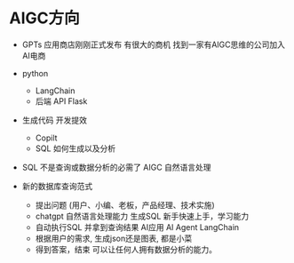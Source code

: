 # AIGC方向

- GPTs 应用商店刚刚正式发布
    有很大的商机
    找到一家有AIGC思维的公司加入 AI电商

- python
    - LangChain
    - 后端 API Flask

- 生成代码 开发提效 
    - Copilt
    - SQL 如何生成以及分析

- SQL 不是查询或数据分析的必需了
    AIGC 自然语言处理

- 新的数据库查询范式
    - 提出问题 (用户、小编、老板，产品经理、技术实施)
    - chatgpt 自然语言处理能力 生成SQL 新手快速上手，学习能力
    - 自动执行SQL 并拿到查询结果 AI应用 AI Agent LangChain
    - 根据用户的需求, 生成json还是图表, 都是小菜
    - 得到答案，结束
可以让任何人拥有数据分析的能力。